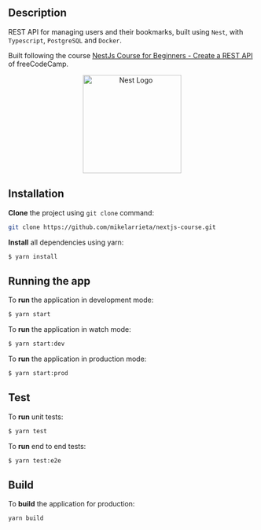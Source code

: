 ## Description
REST API for managing users and their bookmarks, built using `Nest`, with `Typescript`, `PostgreSQL` and `Docker`.

Built following the course [NestJs Course for Beginners - Create a REST API](https://www.youtube.com/watch?v=GHTA143_b-s) of freeCodeCamp.

<p align="center">
  <a href="http://nestjs.com/" target="blank"><img src="https://nestjs.com/img/logo-small.svg" width="200" alt="Nest Logo" /></a>
</p>

## Installation
**Clone** the project using `git clone` command:
```bash
git clone https://github.com/mikelarrieta/nextjs-course.git
```

**Install** all dependencies using yarn:
```bash
$ yarn install
```

## Running the app
To **run** the application in development mode:
```bash
$ yarn start
```

To **run** the application in watch mode:
```bash
$ yarn start:dev
```

To **run** the application in production mode:
```bash
$ yarn start:prod
```

## Test
To **run** unit tests:
```bash
$ yarn test
```

To **run** end to end tests:
```bash
$ yarn test:e2e
```

## Build
To **build** the application for production:
```bash
yarn build
```